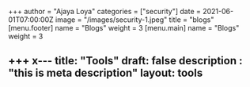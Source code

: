 +++
author = "Ajaya Loya"
categories = ["security"]
date = 2021-06-01T07:00:00Z
image = "/images/security-1.jpeg"
title = "blogs"
[menu.footer]
name = "Blogs"
weight = 3
[menu.main]
name = "Blogs"
weight = 3

+++
x---
title: "Tools"
draft: false
description : "this is meta description"
layout: tools
---
